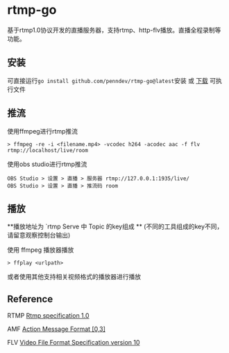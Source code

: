 # rtmp-go

基于rtmp1.0协议开发的直播服务器，支持rtmp、http-flv播放。直播全程录制等功能。

## 安装

可直接运行`go install github.com/penndev/rtmp-go@latest`安装 或  [下载](./releases) 可执行文件


## 推流

使用ffmpeg进行rtmp推流
```
> ffmpeg -re -i <filename.mp4> -vcodec h264 -acodec aac -f flv rtmp://localhost/live/room
```


使用obs studio进行rtmp推流
```
OBS Studio > 设置 > 直播 > 服务器 rtmp://127.0.0.1:1935/live/
OBS Studio > 设置 > 直播 > 推流码 room
```

## 播放

**播放地址为 `rtmp Serve 中 Topic 的key组成 ** (不同的工具组成的key不同，请留意观察控制台输出)


使用 ffmpeg 播放器播放
```
> ffplay <urlpath>
```
或者使用其他支持相关视频格式的播放器进行播放


## Reference 

RTMP [Rtmp specification 1.0](./docs/rtmp_specification_1.0.pdf)

AMF [Action Message Format [0,3]](./docs/amf0-file-format-specification.pdf)

FLV [Video File Format Specification version 10](./docs/video_file_format_spec_v10.pdf)
